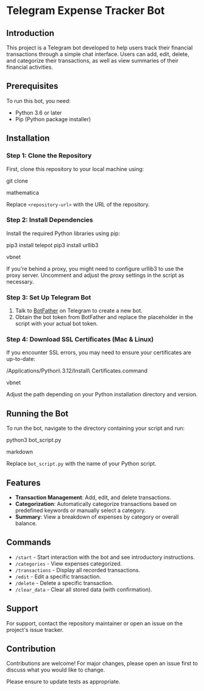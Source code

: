 # Telegram Expense Tracker Bot

## Introduction
This project is a Telegram bot developed to help users track their financial transactions through a simple chat interface. Users can add, edit, delete, and categorize their transactions, as well as view summaries of their financial activities.

## Prerequisites
To run this bot, you need:
- Python 3.6 or later
- Pip (Python package installer)

## Installation

### Step 1: Clone the Repository
First, clone this repository to your local machine using:

git clone <repository-url>

mathematica

Replace `<repository-url>` with the URL of the repository.

### Step 2: Install Dependencies
Install the required Python libraries using pip:

pip3 install telepot
pip3 install urllib3

vbnet


If you're behind a proxy, you might need to configure urllib3 to use the proxy server. Uncomment and adjust the proxy settings in the script as necessary.

### Step 3: Set Up Telegram Bot
1. Talk to [BotFather](https://t.me/botfather) on Telegram to create a new bot.
2. Obtain the bot token from BotFather and replace the placeholder in the script with your actual bot token.

### Step 4: Download SSL Certificates (Mac & Linux)
If you encounter SSL errors, you may need to ensure your certificates are up-to-date:

/Applications/Python\ 3.12/Install\ Certificates.command

vbnet

Adjust the path depending on your Python installation directory and version.

## Running the Bot
To run the bot, navigate to the directory containing your script and run:

python3 bot_script.py

markdown

Replace `bot_script.py` with the name of your Python script.

## Features
- **Transaction Management**: Add, edit, and delete transactions.
- **Categorization**: Automatically categorize transactions based on predefined keywords or manually select a category.
- **Summary**: View a breakdown of expenses by category or overall balance.

## Commands
- `/start` - Start interaction with the bot and see introductory instructions.
- `/categories` - View expenses categorized.
- `/transactions` - Display all recorded transactions.
- `/edit` - Edit a specific transaction.
- `/delete` - Delete a specific transaction.
- `/clear_data` - Clear all stored data (with confirmation).

## Support
For support, contact the repository maintainer or open an issue on the project's issue tracker.

## Contribution
Contributions are welcome! For major changes, please open an issue first to discuss what you would like to change.

Please ensure to update tests as appropriate.
